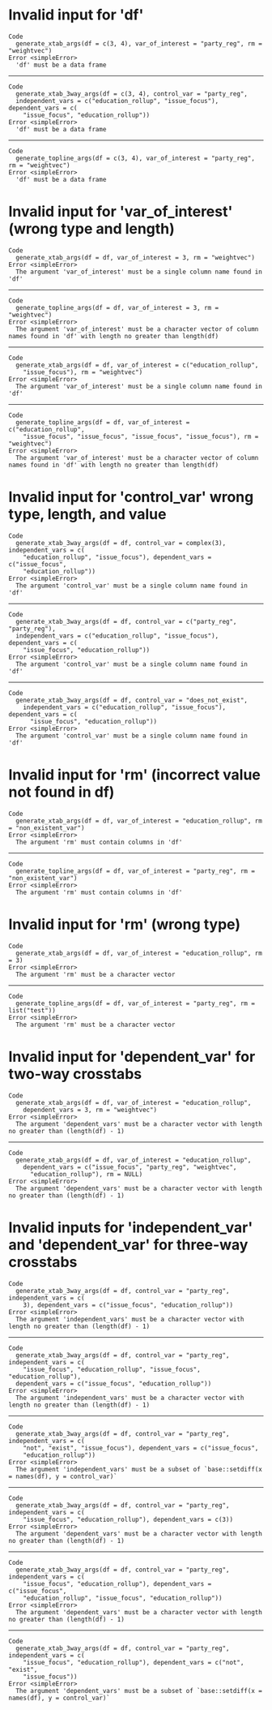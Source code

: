 # Invalid input for 'df'

    Code
      generate_xtab_args(df = c(3, 4), var_of_interest = "party_reg", rm = "weightvec")
    Error <simpleError>
      'df' must be a data frame

---

    Code
      generate_xtab_3way_args(df = c(3, 4), control_var = "party_reg",
      independent_vars = c("education_rollup", "issue_focus"), dependent_vars = c(
        "issue_focus", "education_rollup"))
    Error <simpleError>
      'df' must be a data frame

---

    Code
      generate_topline_args(df = c(3, 4), var_of_interest = "party_reg", rm = "weightvec")
    Error <simpleError>
      'df' must be a data frame

# Invalid input for 'var_of_interest' (wrong type and length)

    Code
      generate_xtab_args(df = df, var_of_interest = 3, rm = "weightvec")
    Error <simpleError>
      The argument 'var_of_interest' must be a single column name found in 'df'

---

    Code
      generate_topline_args(df = df, var_of_interest = 3, rm = "weightvec")
    Error <simpleError>
      The argument 'var_of_interest' must be a character vector of column names found in 'df' with length no greater than length(df)

---

    Code
      generate_xtab_args(df = df, var_of_interest = c("education_rollup",
        "issue_focus"), rm = "weightvec")
    Error <simpleError>
      The argument 'var_of_interest' must be a single column name found in 'df'

---

    Code
      generate_topline_args(df = df, var_of_interest = c("education_rollup",
        "issue_focus", "issue_focus", "issue_focus", "issue_focus"), rm = "weightvec")
    Error <simpleError>
      The argument 'var_of_interest' must be a character vector of column names found in 'df' with length no greater than length(df)

# Invalid input for 'control_var' wrong type, length, and value

    Code
      generate_xtab_3way_args(df = df, control_var = complex(3), independent_vars = c(
        "education_rollup", "issue_focus"), dependent_vars = c("issue_focus",
        "education_rollup"))
    Error <simpleError>
      The argument 'control_var' must be a single column name found in 'df'

---

    Code
      generate_xtab_3way_args(df = df, control_var = c("party_reg", "party_reg"),
      independent_vars = c("education_rollup", "issue_focus"), dependent_vars = c(
        "issue_focus", "education_rollup"))
    Error <simpleError>
      The argument 'control_var' must be a single column name found in 'df'

---

    Code
      generate_xtab_3way_args(df = df, control_var = "does_not_exist",
        independent_vars = c("education_rollup", "issue_focus"), dependent_vars = c(
          "issue_focus", "education_rollup"))
    Error <simpleError>
      The argument 'control_var' must be a single column name found in 'df'

# Invalid input for 'rm' (incorrect value not found in df)

    Code
      generate_xtab_args(df = df, var_of_interest = "education_rollup", rm = "non_existent_var")
    Error <simpleError>
      The argument 'rm' must contain columns in 'df'

---

    Code
      generate_topline_args(df = df, var_of_interest = "party_reg", rm = "non_existent_var")
    Error <simpleError>
      The argument 'rm' must contain columns in 'df'

# Invalid input for 'rm' (wrong type)

    Code
      generate_xtab_args(df = df, var_of_interest = "education_rollup", rm = 3)
    Error <simpleError>
      The argument 'rm' must be a character vector

---

    Code
      generate_topline_args(df = df, var_of_interest = "party_reg", rm = list("test"))
    Error <simpleError>
      The argument 'rm' must be a character vector

# Invalid input for 'dependent_var' for two-way crosstabs

    Code
      generate_xtab_args(df = df, var_of_interest = "education_rollup",
        dependent_vars = 3, rm = "weightvec")
    Error <simpleError>
      The argument 'dependent_vars' must be a character vector with length no greater than (length(df) - 1)

---

    Code
      generate_xtab_args(df = df, var_of_interest = "education_rollup",
        dependent_vars = c("issue_focus", "party_reg", "weightvec",
          "education_rollup"), rm = NULL)
    Error <simpleError>
      The argument 'dependent_vars' must be a character vector with length no greater than (length(df) - 1)

# Invalid inputs for 'independent_var' and 'dependent_var' for three-way crosstabs

    Code
      generate_xtab_3way_args(df = df, control_var = "party_reg", independent_vars = c(
        3), dependent_vars = c("issue_focus", "education_rollup"))
    Error <simpleError>
      The argument 'independent_vars' must be a character vector with length no greater than (length(df) - 1)

---

    Code
      generate_xtab_3way_args(df = df, control_var = "party_reg", independent_vars = c(
        "issue_focus", "education_rollup", "issue_focus", "education_rollup"),
      dependent_vars = c("issue_focus", "education_rollup"))
    Error <simpleError>
      The argument 'independent_vars' must be a character vector with length no greater than (length(df) - 1)

---

    Code
      generate_xtab_3way_args(df = df, control_var = "party_reg", independent_vars = c(
        "not", "exist", "issue_focus"), dependent_vars = c("issue_focus",
        "education_rollup"))
    Error <simpleError>
      The argument 'independent_vars' must be a subset of `base::setdiff(x = names(df), y = control_var)`

---

    Code
      generate_xtab_3way_args(df = df, control_var = "party_reg", independent_vars = c(
        "issue_focus", "education_rollup"), dependent_vars = c(3))
    Error <simpleError>
      The argument 'dependent_vars' must be a character vector with length no greater than (length(df) - 1)

---

    Code
      generate_xtab_3way_args(df = df, control_var = "party_reg", independent_vars = c(
        "issue_focus", "education_rollup"), dependent_vars = c("issue_focus",
        "education_rollup", "issue_focus", "education_rollup"))
    Error <simpleError>
      The argument 'dependent_vars' must be a character vector with length no greater than (length(df) - 1)

---

    Code
      generate_xtab_3way_args(df = df, control_var = "party_reg", independent_vars = c(
        "issue_focus", "education_rollup"), dependent_vars = c("not", "exist",
        "issue_focus"))
    Error <simpleError>
      The argument 'dependent_vars' must be a subset of `base::setdiff(x = names(df), y = control_var)`

